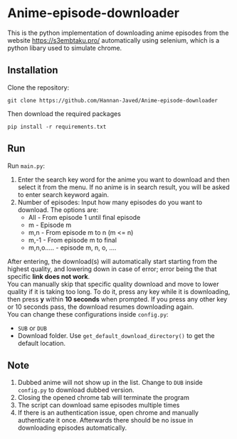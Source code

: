 # Anime-episode-downloader
This is the python implementation of downloading anime episodes from the website https://s3embtaku.pro/ automatically using selenium, which is a python libary used to simulate chrome.<br>
## Installation
Clone the repository:
```
git clone https://github.com/Hannan-Javed/Anime-episode-downloader
```
Then download the required packages
```shell
pip install -r requirements.txt
```
## Run
Run `main.py`:
1. Enter the search key word for the anime you want to download and then select it from the menu. If no anime is in search result, you will be asked to enter search keyword again.
2. Number of episodes: Input how many episodes do you want to download. The options are:
    - All - From episode 1 until final episode
    - m - Episode m
    - m,n - From episode m to n (m <= n)
    - m,-1 - From episode m to final
    - m,n,o..... - episode m, n, o, ....

After entering, the download(s) will automatically start starting from the highest quality, and lowering down in case of error; error being the that specific **link does not work**.<br>
You can manually skip that specific quality download and move to lower quality if it is taking too long. To do it, press any key while it is downloading, then press **y** within **10 seconds** when prompted. If you press any other key or 10 seconds pass, the download resumes downloading again.<br>
You can change these configurations inside `config.py`:
- `SUB` or `DUB`
- Download folder. Use `get_default_download_directory()` to get the default location.
## Note
1. Dubbed anime will not show up in the list. Change to `DUB` inside `config.py` to download dubbed version.
1. Closing the opened chrome tab will terminate the program
2. The script can download same episodes multiple times
3. If there is an authentication issue, open chrome and manually authenticate it once. Afterwards there should be no issue in downloading episodes automatically.